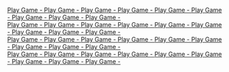 <a href="https://sidhtc510.github.io/Cross_and_Nulls_js/">Play Game - </a>
<a href="https://sidhtc510.github.io/Cross_and_Nulls_js/">Play Game - </a>
<a href="https://sidhtc510.github.io/Cross_and_Nulls_js/">Play Game - </a>
<a href="https://sidhtc510.github.io/Cross_and_Nulls_js/">Play Game - </a>
<a href="https://sidhtc510.github.io/Cross_and_Nulls_js/">Play Game - </a>
<a href="https://sidhtc510.github.io/Cross_and_Nulls_js/">Play Game - </a>
<a href="https://sidhtc510.github.io/Cross_and_Nulls_js/">Play Game - </a>
<a href="https://sidhtc510.github.io/Cross_and_Nulls_js/">Play Game - </a>
<a href="https://sidhtc510.github.io/Cross_and_Nulls_js/">Play Game - </a></br>
<a href="https://sidhtc510.github.io/Cross_and_Nulls_js/">Play Game - </a>
<a href="https://sidhtc510.github.io/Cross_and_Nulls_js/">Play Game - </a>
<a href="https://sidhtc510.github.io/Cross_and_Nulls_js/">Play Game - </a>
<a href="https://sidhtc510.github.io/Cross_and_Nulls_js/">Play Game - </a>
<a href="https://sidhtc510.github.io/Cross_and_Nulls_js/">Play Game - </a>
<a href="https://sidhtc510.github.io/Cross_and_Nulls_js/">Play Game - </a>
<a href="https://sidhtc510.github.io/Cross_and_Nulls_js/">Play Game - </a>
<a href="https://sidhtc510.github.io/Cross_and_Nulls_js/">Play Game - </a>
<a href="https://sidhtc510.github.io/Cross_and_Nulls_js/">Play Game - </a></br>
<a href="https://sidhtc510.github.io/Cross_and_Nulls_js/">Play Game - </a>
<a href="https://sidhtc510.github.io/Cross_and_Nulls_js/">Play Game - </a>
<a href="https://sidhtc510.github.io/Cross_and_Nulls_js/">Play Game - </a>
<a href="https://sidhtc510.github.io/Cross_and_Nulls_js/">Play Game - </a>
<a href="https://sidhtc510.github.io/Cross_and_Nulls_js/">Play Game - </a>
<a href="https://sidhtc510.github.io/Cross_and_Nulls_js/">Play Game - </a>
<a href="https://sidhtc510.github.io/Cross_and_Nulls_js/">Play Game - </a>
<a href="https://sidhtc510.github.io/Cross_and_Nulls_js/">Play Game - </a>
<a href="https://sidhtc510.github.io/Cross_and_Nulls_js/">Play Game - </a></br>
<a href="https://sidhtc510.github.io/Cross_and_Nulls_js/">Play Game - </a>
<a href="https://sidhtc510.github.io/Cross_and_Nulls_js/">Play Game - </a>
<a href="https://sidhtc510.github.io/Cross_and_Nulls_js/">Play Game - </a>
<a href="https://sidhtc510.github.io/Cross_and_Nulls_js/">Play Game - </a>
<a href="https://sidhtc510.github.io/Cross_and_Nulls_js/">Play Game - </a>
<a href="https://sidhtc510.github.io/Cross_and_Nulls_js/">Play Game - </a>
<a href="https://sidhtc510.github.io/Cross_and_Nulls_js/">Play Game - </a>
<a href="https://sidhtc510.github.io/Cross_and_Nulls_js/">Play Game - </a>
<a href="https://sidhtc510.github.io/Cross_and_Nulls_js/">Play Game - </a></br>